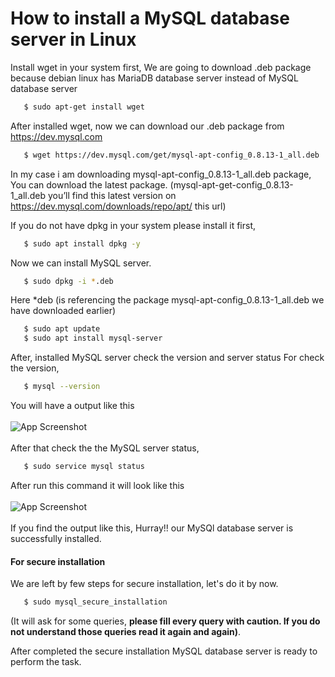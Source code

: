
# How to install a MySQL database server in Linux

Install wget in your system first, We are going to download .deb package because debian linux has MariaDB database server instead of MySQL database server
```bash
   $ sudo apt-get install wget
```
After installed wget, now we can download our .deb package from https://dev.mysql.com
```bash
   $ wget https://dev.mysql.com/get/mysql-apt-config_0.8.13-1_all.deb
```
In my case i am downloading mysql-apt-config_0.8.13-1_all.deb package, You can download the latest package.
(mysql-apt-get-config_0.8.13-1_all.deb you’ll find this latest version on https://dev.mysql.com/downloads/repo/apt/ this url) 

If you do not have dpkg in your system please install it first,
```bash
   $ sudo apt install dpkg -y
```
Now we can install MySQL server.
```bash
   $ sudo dpkg -i *.deb
```
Here *deb (is referencing the package mysql-apt-config_0.8.13-1_all.deb  we have downloaded earlier)

```bash
   $ sudo apt update
   $ sudo apt install mysql-server
```
After, installed MySQL server check the version and server status
For check the version,
```bash
   $ mysql --version
```
You will have a output like this
<br><br>
![App Screenshot](https://github.com/sharfuzzaman/set_up_MySQL_database_server_linux/blob/main/mysql_version.png)
<br><br>
After that check the the MySQL server status,
```bash
   $ sudo service mysql status
```
After run this command it will look like this
<br><br>
![App Screenshot](https://github.com/sharfuzzaman/set_up_MySQL_database_server_linux/blob/main/mysql_status.png)
<br><br>
If you find the output like this, Hurray!! our MySQl database server is successfully installed.

#### For secure installation
We are left by few steps for secure installation, let's do it by now.
```bash
   $ sudo mysql_secure_installation
```
(It will ask for some queries, **please fill every query with caution. If you do not understand those queries read it again and again)**.

After completed the secure installation MySQL database server is ready to perform the task.
